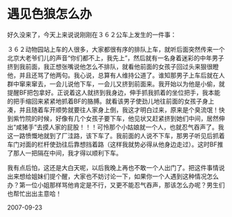 # 遇见色狼怎么办

好久没来了，今天上来说说刚刚在３６２公车上发生的一件事：

３６２动物园站上车的人很多，大家都很有序的排队上车，就听后面突然传来一个北京大老爷们儿的声音“你们都不上，我先上”，然后就有一名身着迷彩的中年男子挤到我前面，我正想张嘴说他怎么不排队，就看他前面的女孩子回过头来狠很瞪他，并且还骂了他两句。我心说，总算有人维持公道了。谁知那男子上车后就在人群中窜来窜去，一会儿说他下车，一会儿又挤到前面来。我开始以为他是小偷，就提醒BF把包拿好。正说着这人就挤到我身边，伸手抓我抓着的坐位把手，我本能的把手缩回来紧紧地抓着BF的胳膊。就看该男子使劲儿地往前面的女孩子身上凑，并且随着车开顺势就要往人家身上倒，我这才明白过来，原来是个臭流氓！快到紫竹院的时候，好像有几个女孩子要下车，他见状又赶紧挤到她们中间，居然伸出“咸猪手”去摸人家的屁股！！！可怜那个小姑娘就一个人，也就忍气吞声了。我这一路愤慨地就到了厂洼路，该下车了。我前面的人说不下车，那男子听见后抓着车门对面的栏杆使劲往后靠想挡着路（这样我就势必得从他身边走过）。这时BF推了那人一把隔在中间，我才得以顺利下车。

我有点后怕，这还是大白天呢，以后我晚上再也不敢一个人出门了。把这件事情说出来想给姐妹们提个醒，大家也不妨讨论一下，如果你一个人遇到这种情况怎么办？第一位小姐那样骂他肯定是不行，又更不能忍气吞声，那该怎么办呢？男生们也帮忙出出主意哈！

2007-09-23